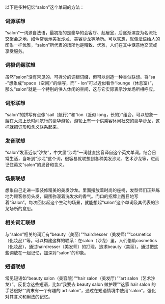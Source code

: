 以下是多种记忆“salon”这个单词的方法：

### 词源联想
“salon”一词源自法语，最初指的是豪华的会客厅、起居室，后逐渐演变为名流社交聚会之地，如今常表示美发沙龙、美容沙龙等场所。可以联想，就像法语给人的印象一样优雅，“salon”所代表的场所也是精致、优雅，人们在其中惬意地交流或享受服务。

### 词根词缀联想
虽然“salon”没有常见的、可拆分的词根词缀，但可以创造一种类似联想。将“sa -”想象成“space（空间）”的缩写，而“ - lon”可以近似看作“lounge（休息室）”，那么“salon”就是一个特别的供人休闲的空间，这与它实际表示沙龙场所相呼应。

### 词形联想
“salon”的拼写有点像“sail（航行）”和“lon（近似 long，长的）”组合。可以想象一艘在大海上长时间航行的豪华游轮，游轮上有一个供乘客休闲社交的豪华沙龙，这样就把词形和含义联系起来。

### 发音联想
“salon”发音近似“沙龙”，中文里“沙龙”一词就直接音译自这个英文单词。结合日常生活，当听到“沙龙”这个词，很容易就联想到各种美发沙龙、艺术沙龙等，进而记住英文“salon”的发音和含义。

### 场景联想
想象自己走进一家装修精美的美发沙龙。里面摆放着时尚的座椅，发型师们正熟练地为顾客修剪头发，周围弥漫着洗发水的香气。门口的招牌上醒目地写着“Salon”。每次回忆起这个生动的场景，就能想起“salon”这个单词及其代表的沙龙场所的意思。

### 相关词汇联想
与“salon”相关的词汇有“beauty（美丽）”“hairdresser（美发师）”“cosmetics（化妆品）”等。可以构建这样的联系：在salon（沙龙）里，人们借助cosmetics（化妆品），通过hairdresser（美发师）的打理，追求beauty（美丽）。通过把这些词放在一起记忆，加深对“salon”的印象。

### 短语联想
常见短语如“beauty salon（美容院）”“hair salon（美发厅）”“art salon（艺术沙龙）”。反复念这些短语，比如“我要去 beauty salon 做护理”“这家 hair salon 的手艺很好”“周末有一个有趣的 art salon”，通过在短语情境中使用“salon”，强化对其含义和用法的记忆。 